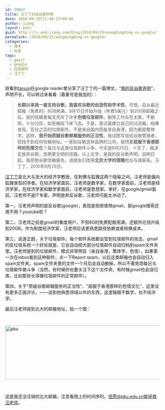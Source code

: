```yaml
---
id: 10847
title: 汪丁丁的反谷歌声明
date: 2010-09-25T21:48:27+00:00
author: jiang
layout: post
guid: http://li-and-jiang.com/blog/2010/09/25/wangdingding-vs-google/
permalink: /2010/09/25/wangdingding-vs-google/
categories:
  - 技术
  - 社会
tags:
  - gmail
  - google
  - 垃圾邮件
  - 汪丁丁
---
```

刚看到[taiyun](http://taiyun.cos.name/)在google reader里分享了汪丁丁的一篇博文，“[我的反谷歌声明](http://wang-dingding.blog.sohu.com/160163858.html)”，声明不长，可以转过来看看（着重号是我加的）：

> **长期以来我一直支持谷歌，我喜欢谷歌的创造性和学术性**。可惜，自从最近邮箱（免费的）8GB用满，9月15日开始升级（年费5美元）到20GB邮箱之后，我的信箱里每天充斥了许多**色情垃圾邮件**。删除工作实在太累，不删除，十分讨厌，如苍蝇般飞来飞去。于是，我试着建立自己的过滤器，结果发现，百分之百的垃圾邮件，不是来自国内而是来自香港，因为都是繁体字。这样，**我开始质疑谷歌邮箱服务的正当性**。我试图写信给谷歌管理者，但找不到任何信箱地址。一家如谷歌这样品牌的公司，居然要**屈服于香港那样的色情文化**？每日与这类垃圾邮件斗争，今天是9月25日，十天了，我决定放弃谷歌，改用更文明的信箱。以上文字，是我的反谷歌声明。自明日起，我拒绝谷歌信箱服务。请朋友们改用**北京大学的信箱**地址与我联系。汪丁丁，2010年9月25日。

[汪丁丁](http://wang-dingding.blog.sohu.com/)是北大与浙大的经济学教授，在刺猬与狐狸这两个隐喻之间，汪老师是偏向狐狸类型的学者。在经济学家面前，汪老师是数学家，在数学家面前，汪老师是经济学家，在经济学家和数学家面前，汪老师是思想家。幸好，在google/gmail面前，汪老师不是IT专家。声明放弃反谷歌，汪老师可能太冲动了。

第一，汪老师声明的是反谷歌(google)，表现是拒绝使用gmail，那google搜索还用不用？youtube呢？

第二，汪老师之前是gmail的重度用户，不但8G的免费配额用满，还额外花钱升级到20GB。作为制度经济学家，汪老师应该更熟悉路径依赖或者转换成本。

第三，说道正题，关于垃圾邮件。每个邮件系统都会受到垃圾邮件的攻击，gmail的反垃圾系统一个好处就是，它会自动把大部分垃圾邮件自动归档到spam文件夹里。汪老师提到的垃圾邮件，模式非常明显（来自香港，繁体字，色情），如果第一次在inbox看到这种邮件，点一下Report spam，以后这类邮箱也会自动归入spam文件夹。spam文件夹里的文件一个月后会自动删掉，所以不需劳烦每日与垃圾邮件做斗争（当然，有时候你也要关注下这个文件夹，有时候gmail也会误归类，比如那些长得像垃圾邮件的正常邮件）。

第四，关于“质疑谷歌邮箱服务的正当性”、“屈服于香港那样的色情文化”，这里没有更多正面评论，——谈到他熟悉领域以外的东西，这逻辑既不数学，也不经济学。

最后汪老师提到北大的邮箱地址，贴一个图：

&#160;

[<img style="border-right-width: 0px; display: inline; border-top-width: 0px; border-bottom-width: 0px; border-left-width: 0px" title="pku" border="0" alt="pku" src="http://li-and-jiang.com/blog/wp-content/uploads/2010/09/pku-thumb.png" width="564" height="175" />](http://li-and-jiang.com/blog/wp-content/uploads/2010/09/pku.png) 

&#160;

这是我还没注销的北大邮箱，注意看图上的时间序列。但愿@pku.edu.cn能拯救汪老师。